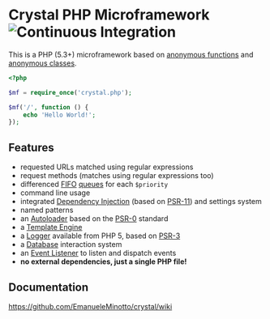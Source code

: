 # Crystal PHP Microframework ![Continuous Integration](https://github.com/EmanueleMinotto/crystal/workflows/Continuous%20Integration/badge.svg)

This is a PHP (5.3+) microframework based on [anonymous functions](http://php.net/manual/en/functions.anonymous.php) and [anonymous classes](https://www.php.net/manual/en/language.oop5.anonymous.php).

```php
<?php

$mf = require_once('crystal.php');

$mf('/', function () {
    echo 'Hello World!';
});
```

## Features

-   requested URLs matched using regular expressions
-   request methods (matches using regular expressions too)
-   differenced [FIFO](http://en.wikipedia.org/wiki/FIFO) [queues](http://en.wikipedia.org/wiki/Queue_%28abstract_data_type%29) for each `$priority`
-   command line usage
-   integrated [Dependency Injection](https://github.com/EmanueleMinotto/crystal/wiki/Dependency-Injection) (based on [PSR-11](https://www.php-fig.org/psr/psr-11/)) and settings system
-   named patterns
-   an [Autoloader](https://github.com/EmanueleMinotto/crystal/wiki/Autoloader) based on the [PSR-0](https://www.php-fig.org/psr/psr-0/) standard
-   a [Template Engine](https://github.com/EmanueleMinotto/crystal/wiki/Template-Engine)
-   a [Logger](https://github.com/EmanueleMinotto/crystal/wiki/Logger) available from PHP 5, based on [PSR-3](https://www.php-fig.org/psr/psr-3/)
-   a [Database](https://github.com/EmanueleMinotto/crystal/wiki/Database) interaction system
-   an [Event Listener](https://github.com/EmanueleMinotto/crystal/wiki/Event-Listener) to listen and dispatch events
-   **no external dependencies, just a single PHP file!**

## Documentation

https://github.com/EmanueleMinotto/crystal/wiki
